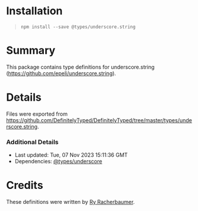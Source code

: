 # Installation
> `npm install --save @types/underscore.string`

# Summary
This package contains type definitions for underscore.string (https://github.com/epeli/underscore.string).

# Details
Files were exported from https://github.com/DefinitelyTyped/DefinitelyTyped/tree/master/types/underscore.string.

### Additional Details
 * Last updated: Tue, 07 Nov 2023 15:11:36 GMT
 * Dependencies: [@types/underscore](https://npmjs.com/package/@types/underscore)

# Credits
These definitions were written by [Ry Racherbaumer](https://github.com/rygine).
